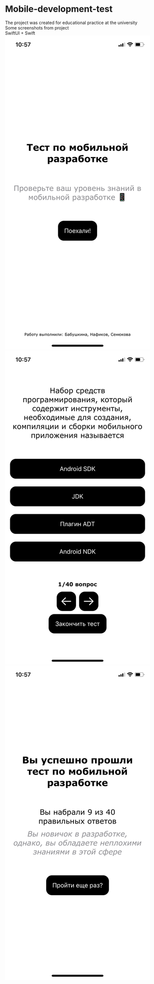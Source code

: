 # Mobile-development-test
The project was created for educational practice at the university\
Some screenshots from project\
SwiftUI + Swift
![alt text](https://github.com/Argon-cell/Mobile-development-test/blob/main/ПИ-2-20_Бабушкина_Нафиков_Сенюкова_Начальный%20скриншот.PNG)
![alt text](https://github.com/Argon-cell/Mobile-development-test/blob/main/ПИ-2-20_Бабушкина_Нафиков_Сенюкова_Вопросный%20скринот.PNG)
![alt text](https://github.com/Argon-cell/Mobile-development-test/blob/main/ПИ-2-20_Бабушкина_Нафиков_Сенюкова_Титульный%20скриншот.PNG)
